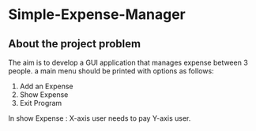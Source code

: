 # Simple-Expense-Manager
## About the project problem
The aim is to develop a GUI application that manages expense between 3 people.
a main menu should be printed with options as follows:
1. Add an Expense
2. Show Expense
3. Exit Program

In show Expense :
X-axis user needs to pay Y-axis user.
